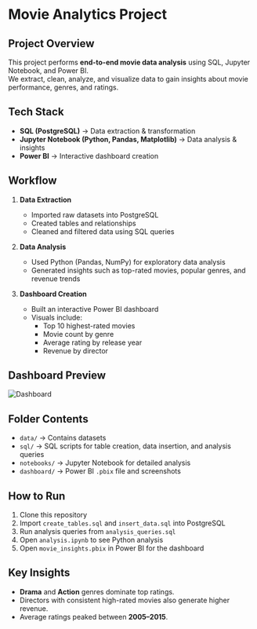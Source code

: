 #  Movie Analytics Project

##  Project Overview
This project performs **end-to-end movie data analysis** using SQL, Jupyter Notebook, and Power BI.  
We extract, clean, analyze, and visualize data to gain insights about movie performance, genres, and ratings.

##  Tech Stack
- **SQL (PostgreSQL)** → Data extraction & transformation  
- **Jupyter Notebook (Python, Pandas, Matplotlib)** → Data analysis & insights  
- **Power BI** → Interactive dashboard creation  

##  Workflow
1. **Data Extraction**  
   - Imported raw datasets into PostgreSQL  
   - Created tables and relationships  
   - Cleaned and filtered data using SQL queries  

2. **Data Analysis**  
   - Used Python (Pandas, NumPy) for exploratory data analysis  
   - Generated insights such as top-rated movies, popular genres, and revenue trends  

3. **Dashboard Creation**  
   - Built an interactive Power BI dashboard  
   - Visuals include:
     - Top 10 highest-rated movies
     - Movie count by genre
     - Average rating by release year
     - Revenue by director

## Dashboard Preview
![Dashboard](dashboard/screenshots/dashboard_overview.png)

##  Folder Contents
- `data/` → Contains datasets  
- `sql/` → SQL scripts for table creation, data insertion, and analysis queries  
- `notebooks/` → Jupyter Notebook for detailed analysis  
- `dashboard/` → Power BI `.pbix` file and screenshots  

##  How to Run
1. Clone this repository  
2. Import `create_tables.sql` and `insert_data.sql` into PostgreSQL  
3. Run analysis queries from `analysis_queries.sql`  
4. Open `analysis.ipynb` to see Python analysis  
5. Open `movie_insights.pbix` in Power BI for the dashboard

## Key Insights
- **Drama** and **Action** genres dominate top ratings.  
- Directors with consistent high-rated movies also generate higher revenue.  
- Average ratings peaked between **2005–2015**.  

